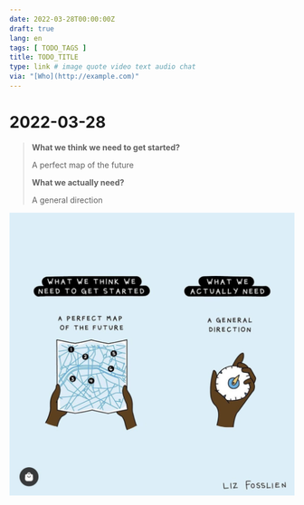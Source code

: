 ```yaml
---
date: 2022-03-28T00:00:00Z
draft: true
lang: en
tags: [ TODO_TAGS ]
title: TODO_TITLE
type: link # image quote video text audio chat
via: "[Who](http://example.com)"
---
```



# 2022-03-28


> **What we think we need to get started?**
>
> A perfect map of the future
>
> **What we actually need?**
>
> A general direction

![2022-03-28-1](2022-03-28-1.png)

